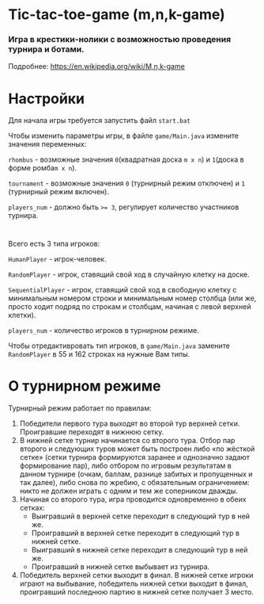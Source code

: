 # Tic-tac-toe-game (m,n,k-game) 
### Игра в крестики-нолики с возможностью проведения турнира и ботами. 
Подробнее: https://en.wikipedia.org/wiki/M,n,k-game
# Настройки
Для начала игры требуется запустить файл `start.bat` 


Чтобы изменить параметры игры, в файле `game/Main.java` измените значения переменных: 

`rhombus` - возможные значения `0`(квадратная доска `m x n`) и `1`(доска в форме ромба`m x n`). 

`tournament` - возможные значения `0` (турнирный режим отключен) и `1` (турнирный режим включен). 

`players_num` - должно быть `>= 3`, регулирует количество участников турнира. 


# 

Всего есть 3 типа игроков: 

`HumanPlayer` - игрок-человек. 

`RandomPlayer` - игрок, ставящий свой ход в случайную клетку на доске. 

`SequentialPlayer` - игрок, ставящий свой ход в свободную клетку с минимальным номером строки и минимальным номер столбца (или же, просто ходит подряд по строкам и столбцам, начиная с левой верхней клетки).

`players_num` - количество игроков в турнирном режиме. 

Чтобы отредактивровать тип игроков, в `game/Main.java` замените `RandomPlayer` в 55 и 162 строках на нужные Вам типы. 

# О турнирном режиме
Турнирный режим работает по правилам: 

1. Победители первого тура выходят во второй тур верхней сетки. Проигравшие переходят в нижнюю сетку.
2. В нижней сетке турнир начинается со второго тура. Отбор пар второго и следующих туров может быть построен либо «по жёсткой сетке» (сетки турнира формируются заранее и однозначно задают формирование пар), либо отбором по игровым результатам в данном турнире (очкам, баллам, разнице забитых и пропущенных и так далее), либо снова по жребию, с обязательным ограничением: никто не должен играть с одним и тем же соперником дважды.
3. Начиная со второго тура, игра проводится одновременно в обеих сетках:
   - Выигравший в верхней сетке переходит в следующий тур в ней же.
   - Проигравший в верхней сетке переходит в следующий тур в нижней сетке.
   - Выигравший в нижней сетке переходит в следующий тур в ней же.
   - Проигравший в нижней сетке выбывает из турнира.
4.  Победитель верхней сетки выходит в финал. В нижней сетке игроки играют на выбывание, победитель нижней сетки выходит в финал, проигравший последнюю партию в нижней сетке получает 3 место.
   

